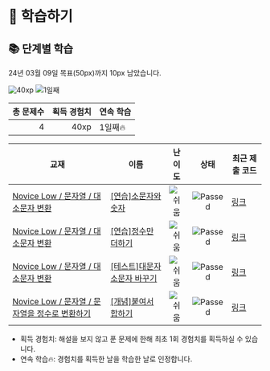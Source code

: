 # 📖 학습하기

## 📚 단계별 학습
24년 03월 09일 목표(50px)까지 10px 남았습니다.

![40xp](https://img.shields.io/badge/EXP-40xp-%235cb85c.svg?for-the-badge)
![1일째](https://img.shields.io/badge/연속학습-1일째-%23E34F26.svg?for-the-badge)

|총 문제수|획득 경험치|연속 학습|
|---:|---:|---|
4|40xp|1일째🔥|

|교재|이름|난이도|상태|최근 제출 코드|
|---|---|:---:|:---:|---|
|[Novice Low / 문자열 / 대소문자 변환](https://www.codetree.ai/missions?missionId=4)|[[연습]소문자와 숫자](https://www.codetree.ai/missions/4/problems/letter-and-number)|![쉬움][easy]|![Passed][passed]|[링크](https://github.com/sunileee/codetree-TILs/blob/main/240309/%EC%86%8C%EB%AC%B8%EC%9E%90%EC%99%80%20%EC%88%AB%EC%9E%90/letter-and-number.java)|
|[Novice Low / 문자열 / 대소문자 변환](https://www.codetree.ai/missions?missionId=4)|[[연습]정수만 더하기](https://www.codetree.ai/missions/4/problems/add-only-integers)|![쉬움][easy]|![Passed][passed]|[링크](https://github.com/sunileee/codetree-TILs/blob/main/240309/%EC%A0%95%EC%88%98%EB%A7%8C%20%EB%8D%94%ED%95%98%EA%B8%B0/add-only-integers.java)|
|[Novice Low / 문자열 / 대소문자 변환](https://www.codetree.ai/missions?missionId=4)|[[테스트]대문자 소문자 바꾸기](https://www.codetree.ai/missions/4/problems/change-uppercase-and-lowercase)|![쉬움][easy]|![Passed][passed]|[링크](https://github.com/sunileee/codetree-TILs/blob/main/240309/%EB%8C%80%EB%AC%B8%EC%9E%90%20%EC%86%8C%EB%AC%B8%EC%9E%90%20%EB%B0%94%EA%BE%B8%EA%B8%B0/change-uppercase-and-lowercase.java)|
|[Novice Low / 문자열 / 문자열을 정수로 변환하기](https://www.codetree.ai/missions?missionId=4)|[[개념]붙여서 합하기](https://www.codetree.ai/missions/4/problems/add-and-add)|![쉬움][easy]|![Passed][passed]|[링크](https://github.com/sunileee/codetree-TILs/blob/main/240309/%EB%B6%99%EC%97%AC%EC%84%9C%20%ED%95%A9%ED%95%98%EA%B8%B0/add-and-add.java)|


* 획득 경험치: 해설을 보지 않고 푼 문제에 한해 최초 1회 경험치를 획득하실 수 있습니다.
* 연속 학습🔥: 경험치를 획득한 날을 학습한 날로 인정합니다.










[b5]: https://img.shields.io/badge/Bronze_5-%235D3E31.svg
[b4]: https://img.shields.io/badge/Bronze_4-%235D3E31.svg
[b3]: https://img.shields.io/badge/Bronze_3-%235D3E31.svg
[b2]: https://img.shields.io/badge/Bronze_2-%235D3E31.svg
[b1]: https://img.shields.io/badge/Bronze_1-%235D3E31.svg
[s5]: https://img.shields.io/badge/Silver_5-%23394960.svg
[s4]: https://img.shields.io/badge/Silver_4-%23394960.svg
[s3]: https://img.shields.io/badge/Silver_3-%23394960.svg
[s2]: https://img.shields.io/badge/Silver_2-%23394960.svg
[s1]: https://img.shields.io/badge/Silver_1-%23394960.svg
[g5]: https://img.shields.io/badge/Gold_5-%23FFC433.svg
[g4]: https://img.shields.io/badge/Gold_4-%23FFC433.svg
[g3]: https://img.shields.io/badge/Gold_3-%23FFC433.svg
[g2]: https://img.shields.io/badge/Gold_2-%23FFC433.svg
[g1]: https://img.shields.io/badge/Gold_1-%23FFC433.svg
[p5]: https://img.shields.io/badge/Platinum_5-%2376DDD8.svg
[p4]: https://img.shields.io/badge/Platinum_4-%2376DDD8.svg
[p3]: https://img.shields.io/badge/Platinum_3-%2376DDD8.svg
[p2]: https://img.shields.io/badge/Platinum_2-%2376DDD8.svg
[p1]: https://img.shields.io/badge/Platinum_1-%2376DDD8.svg
[passed]: https://img.shields.io/badge/Passed-%23009D27.svg
[failed]: https://img.shields.io/badge/Failed-%23D24D57.svg
[easy]: https://img.shields.io/badge/쉬움-%235cb85c.svg?for-the-badge
[medium]: https://img.shields.io/badge/보통-%23FFC433.svg?for-the-badge
[hard]: https://img.shields.io/badge/어려움-%23D24D57.svg?for-the-badge